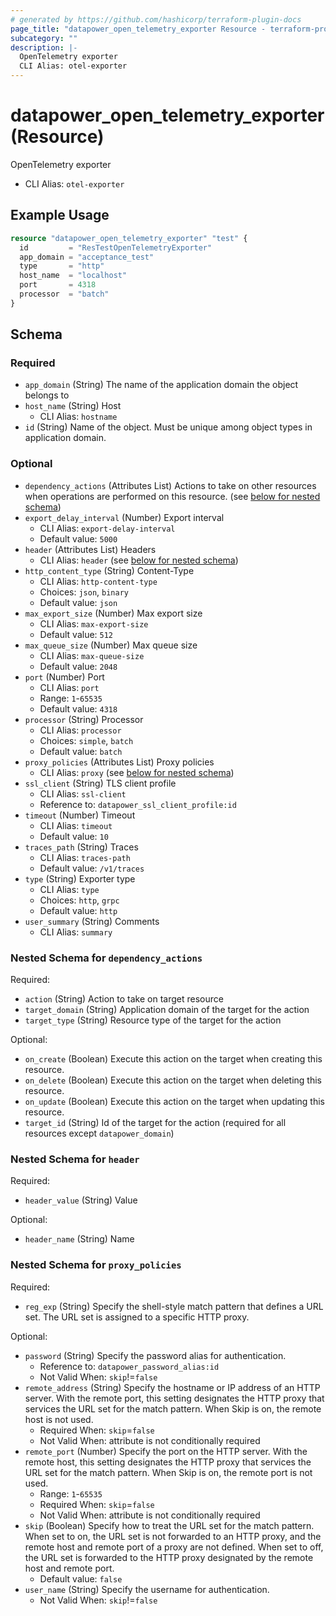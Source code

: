 ```yaml
---
# generated by https://github.com/hashicorp/terraform-plugin-docs
page_title: "datapower_open_telemetry_exporter Resource - terraform-provider-datapower"
subcategory: ""
description: |-
  OpenTelemetry exporter
  CLI Alias: otel-exporter
---
```


# datapower_open_telemetry_exporter (Resource)

OpenTelemetry exporter
  - CLI Alias: `otel-exporter`

## Example Usage

```terraform
resource "datapower_open_telemetry_exporter" "test" {
  id         = "ResTestOpenTelemetryExporter"
  app_domain = "acceptance_test"
  type       = "http"
  host_name  = "localhost"
  port       = 4318
  processor  = "batch"
}
```

<!-- schema generated by tfplugindocs -->
## Schema

### Required

- `app_domain` (String) The name of the application domain the object belongs to
- `host_name` (String) Host
  - CLI Alias: `hostname`
- `id` (String) Name of the object. Must be unique among object types in application domain.

### Optional

- `dependency_actions` (Attributes List) Actions to take on other resources when operations are performed on this resource. (see [below for nested schema](#nestedatt--dependency_actions))
- `export_delay_interval` (Number) Export interval
  - CLI Alias: `export-delay-interval`
  - Default value: `5000`
- `header` (Attributes List) Headers
  - CLI Alias: `header` (see [below for nested schema](#nestedatt--header))
- `http_content_type` (String) Content-Type
  - CLI Alias: `http-content-type`
  - Choices: `json`, `binary`
  - Default value: `json`
- `max_export_size` (Number) Max export size
  - CLI Alias: `max-export-size`
  - Default value: `512`
- `max_queue_size` (Number) Max queue size
  - CLI Alias: `max-queue-size`
  - Default value: `2048`
- `port` (Number) Port
  - CLI Alias: `port`
  - Range: `1`-`65535`
  - Default value: `4318`
- `processor` (String) Processor
  - CLI Alias: `processor`
  - Choices: `simple`, `batch`
  - Default value: `batch`
- `proxy_policies` (Attributes List) Proxy policies
  - CLI Alias: `proxy` (see [below for nested schema](#nestedatt--proxy_policies))
- `ssl_client` (String) TLS client profile
  - CLI Alias: `ssl-client`
  - Reference to: `datapower_ssl_client_profile:id`
- `timeout` (Number) Timeout
  - CLI Alias: `timeout`
  - Default value: `10`
- `traces_path` (String) Traces
  - CLI Alias: `traces-path`
  - Default value: `/v1/traces`
- `type` (String) Exporter type
  - CLI Alias: `type`
  - Choices: `http`, `grpc`
  - Default value: `http`
- `user_summary` (String) Comments
  - CLI Alias: `summary`

<a id="nestedatt--dependency_actions"></a>
### Nested Schema for `dependency_actions`

Required:

- `action` (String) Action to take on target resource
- `target_domain` (String) Application domain of the target for the action
- `target_type` (String) Resource type of the target for the action

Optional:

- `on_create` (Boolean) Execute this action on the target when creating this resource.
- `on_delete` (Boolean) Execute this action on the target when deleting this resource.
- `on_update` (Boolean) Execute this action on the target when updating this resource.
- `target_id` (String) Id of the target for the action (required for all resources except `datapower_domain`)


<a id="nestedatt--header"></a>
### Nested Schema for `header`

Required:

- `header_value` (String) Value

Optional:

- `header_name` (String) Name


<a id="nestedatt--proxy_policies"></a>
### Nested Schema for `proxy_policies`

Required:

- `reg_exp` (String) Specify the shell-style match pattern that defines a URL set. The URL set is assigned to a specific HTTP proxy.

Optional:

- `password` (String) Specify the password alias for authentication.
  - Reference to: `datapower_password_alias:id`
  - Not Valid When: `skip`!=`false`
- `remote_address` (String) Specify the hostname or IP address of an HTTP server. With the remote port, this setting designates the HTTP proxy that services the URL set for the match pattern. When Skip is on, the remote host is not used.
  - Required When: `skip`=`false`
  - Not Valid When: attribute is not conditionally required
- `remote_port` (Number) Specify the port on the HTTP server. With the remote host, this setting designates the HTTP proxy that services the URL set for the match pattern. When Skip is on, the remote port is not used.
  - Range: `1`-`65535`
  - Required When: `skip`=`false`
  - Not Valid When: attribute is not conditionally required
- `skip` (Boolean) Specify how to treat the URL set for the match pattern. When set to on, the URL set is not forwarded to an HTTP proxy, and the remote host and remote port of a proxy are not defined. When set to off, the URL set is forwarded to the HTTP proxy designated by the remote host and remote port.
  - Default value: `false`
- `user_name` (String) Specify the username for authentication.
  - Not Valid When: `skip`!=`false`
